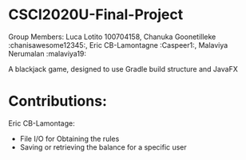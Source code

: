 # CSCI2020U-Final-Project
Group Members: Luca Lotito 100704158, Chanuka Goonetilleke :chanisawesome12345:, Eric CB-Lamontagne :Caspeer1:, Malaviya Nerumalan :malaviya19:

A blackjack game, designed to use Gradle build structure and JavaFX

# Contributions:

Eric CB-Lamontage:
  - File I/O for Obtaining the rules
  - Saving or retrieving the balance for a specific user



